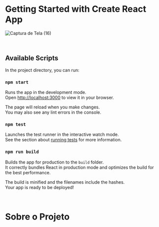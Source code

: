 # Getting Started with Create React App <br>

![Captura de Tela (16)](https://user-images.githubusercontent.com/74883711/174504258-47b62335-f5b0-4167-b92c-2edfe1b7ca96.png)

<br>

## Available Scripts

In the project directory, you can run:

### `npm start`

Runs the app in the development mode.\
Open [http://localhost:3000](http://localhost:3000) to view it in your browser.

The page will reload when you make changes.\
You may also see any lint errors in the console.

### `npm test`

Launches the test runner in the interactive watch mode.\
See the section about [running tests](https://facebook.github.io/create-react-app/docs/running-tests) for more information.

### `npm run build`

Builds the app for production to the `build` folder.\
It correctly bundles React in production mode and optimizes the build for the best performance.

The build is minified and the filenames include the hashes.\
Your app is ready to be deployed!

<br>

<h1 text-align=center> Sobre o Projeto </h1>


